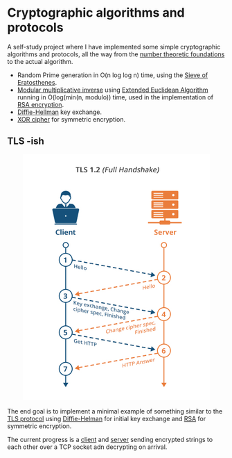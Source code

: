 # Cryptographic algorithms and protocols

A self-study project where I have implemented some simple cryptographic algorithms and protocols, all the way from the [number theoretic foundations](./number_theory) to the actual algorithm. 

- Random Prime generation in O(n log log n) time, using the [Sieve of Eratosthenes](https://en.wikipedia.org/wiki/Sieve_of_Eratosthenes).
- [Modular multiplicative inverse](https://en.wikipedia.org/wiki/Modular_multiplicative_inverse) using [Extended Euclidean Algorithm](https://en.wikipedia.org/wiki/Extended_Euclidean_algorithm) running in O(log(min(n, modulo)) time, used in the implementation of [RSA encryption](./key_exchange/rsa.py).
- [Diffie-Hellman](https://en.wikipedia.org/wiki/Diffie%E2%80%93Hellman_key_exchange) key exchange.
- [XOR cipher](https://en.wikipedia.org/wiki/XOR_cipher) for symmetric encryption. 

## TLS -ish

<p align="center">
  <img src="img/tls-diagram.png">
</p>

The end goal is to implement a minimal example of something similar to the [TLS protocol](https://datatracker.ietf.org/doc/html/rfc5246) using [Diffie-Helman](./key_exchange/diffie_hellman.py) for initial key exchange and [RSA](./key_exchange/rsa.py) for symmetric encryption. 

The current progress is a [client](tls_ish/client.py) and [server](tls_ish/server.py) sending encrypted strings to each other over a TCP socket adn decrypting on arrival.
